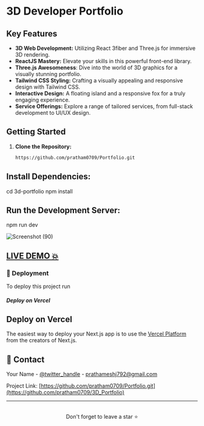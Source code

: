 
# 3D Developer Portfolio

## Key Features

- **3D Web Development:** Utilizing React 3fiber and Three.js for immersive 3D rendering.
- **ReactJS Mastery:** Elevate your skills in this powerful front-end library.
- **Three.js Awesomeness**: Dive into the world of 3D graphics for a visually stunning portfolio.
- **Tailwind CSS Styling:** Crafting a visually appealing and responsive design with Tailwind CSS.
- **Interactive Design:** A floating island and a responsive fox for a truly engaging experience.
- **Service Offerings:** Explore a range of tailored services, from full-stack development to UI/UX design.



## Getting Started

1. **Clone the Repository:**
   ```bash
   https://github.com/pratham0709/Portfolio.git

## Install Dependencies:

cd 3d-portfolio
npm install

## Run the Development Server:

npm run dev


 ![Screenshot (90)](https://github.com/pratham0709/Portfolio/blob/main/src/assets/images/Screenshot.png)

## <a href="https://portfolio-pratham0709.vercel.app/" target="_blank">LIVE DEMO 💥</a>

<!-- Deployment -->

### :triangular_flag_on_post: Deployment

To deploy this project run

##### Deploy on Vercel

## Deploy on Vercel

The easiest way to deploy your Next.js app is to use the [Vercel Platform](https://vercel.com/new?utm_medium=default-template&filter=next.js&utm_source=create-next-app&utm_campaign=create-next-app-readme) from the creators of Next.js.

## :handshake: Contact

Your Name - [@twitter_handle](https://twitter.com/Pratham_jadhav_) - prathameshj792@gmail.com

Project Link: [https://github.com/pratham0709/Portfolio.git](https://github.com/pratham0709/3D_Portfolio)

<hr />
<br />

<div align="center">Don't forget to leave a star ⭐️</div>
